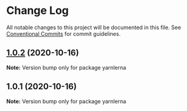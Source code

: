 # Change Log

All notable changes to this project will be documented in this file.
See [Conventional Commits](https://conventionalcommits.org) for commit guidelines.

## [1.0.2](https://github.com/jithinjohnkaniyampoikayil/yarnlerna/compare/v1.0.1...v1.0.2) (2020-10-16)

**Note:** Version bump only for package yarnlerna





## 1.0.1 (2020-10-16)

**Note:** Version bump only for package yarnlerna
